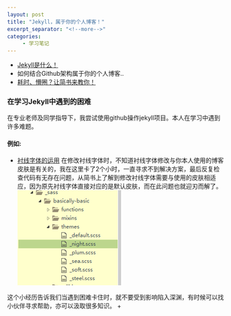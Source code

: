```yaml
---
layout: post
title: "Jekyll，属于你的个人博客！"
excerpt_separator: "<!--more-->"
categories:
     - 学习笔记
---
```


+ [Jekyll是什么！](https://jekyllrb.com/)
+ 如何结合Github架构属于你的个人博客..
+ [耗时、懵圈？让简书来教你！](https://www.jianshu.com/p/9f71e260925d)

<!--more-->

### 在学习Jekyll中遇到的困难
在专业老师及同学指导下，我尝试使用github操作jekyll项目。本人在学习中遇到许多难题。
#### 例如:
+ [衬线字体的运用](https://www.jianshu.com/p/4db1faaa92a8)
在修改衬线字体时，不知道衬线字体修改与你本人使用的博客皮肤是有关的，我在这里卡了2个小时，一直寻求不到解决方案，最后反复检查代码有无存在问题，从简书上了解到修改衬线字体需要与使用的皮肤相适应，因为原先衬线字体直接对应的是默认皮肤，而在此问题也就迎刃而解了。
![Alt text](/assets/images/night_face.png)

这个小经历告诉我们当遇到困难卡住时，就不要受到影响陷入深渊，有时候可以找小伙伴寻求帮助，亦可以汲取很多知识。
+ 

